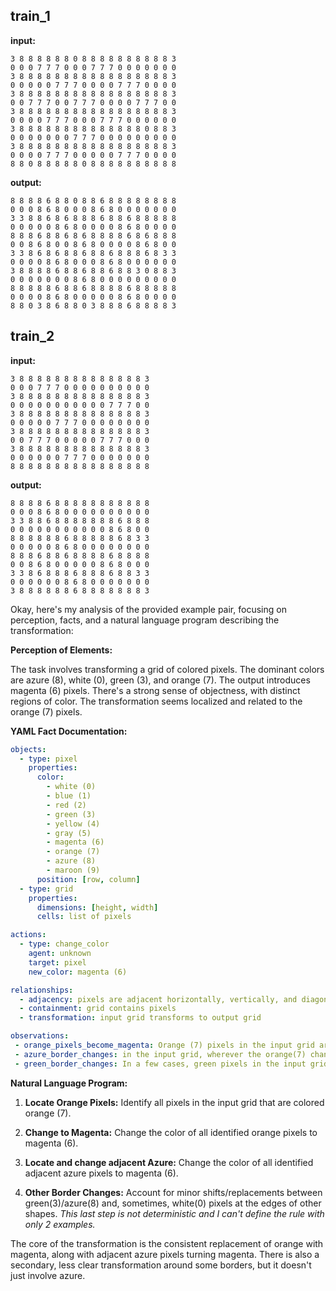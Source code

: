 
## train_1

**input:**
```
3 8 8 8 8 8 8 0 8 8 8 8 8 8 8 8 8 8 3
0 0 0 7 7 7 0 0 0 7 7 7 0 0 0 0 0 0 0
3 8 8 8 8 8 8 8 8 8 8 8 8 8 8 8 8 8 3
0 0 0 0 0 7 7 7 0 0 0 0 7 7 7 0 0 0 0
3 8 8 8 8 8 8 8 8 8 8 8 8 8 8 8 8 8 3
0 0 7 7 7 0 0 7 7 7 0 0 0 0 7 7 7 0 0
3 8 8 8 8 8 8 8 8 8 8 8 8 8 8 8 8 8 3
0 0 0 0 7 7 7 0 0 0 7 7 7 0 0 0 0 0 0
3 8 8 8 8 8 8 8 8 8 8 8 8 8 8 0 8 8 3
0 0 0 0 0 0 0 7 7 7 0 0 0 0 0 0 0 0 0
3 8 8 8 8 8 8 8 8 8 8 8 8 8 8 8 8 8 3
0 0 0 0 7 7 7 0 0 0 0 0 7 7 7 0 0 0 0
8 8 0 8 8 8 8 8 0 8 8 8 8 8 8 8 8 8 8
```


**output:**
```
8 8 8 8 6 8 8 0 8 8 6 8 8 8 8 8 8 8 8
0 0 0 8 6 8 0 0 0 8 6 8 0 0 0 0 0 0 0
3 3 8 8 6 8 6 8 8 8 6 8 8 6 8 8 8 8 8
0 0 0 0 0 8 6 8 0 0 0 0 8 6 8 0 0 0 0
8 8 8 6 8 8 6 8 6 8 8 8 8 6 8 6 8 8 8
0 0 8 6 8 0 0 8 6 8 0 0 0 0 8 6 8 0 0
3 3 8 6 8 6 8 8 6 8 8 6 8 8 8 6 8 3 3
0 0 0 0 8 6 8 0 0 0 8 6 8 0 0 0 0 0 0
3 8 8 8 8 6 8 8 6 8 8 6 8 8 3 0 8 8 3
0 0 0 0 0 0 0 8 6 8 0 0 0 0 0 0 0 0 0
8 8 8 8 8 6 8 8 6 8 8 8 8 6 8 8 8 8 8
0 0 0 0 8 6 8 0 0 0 0 0 8 6 8 0 0 0 0
8 8 0 3 8 6 8 8 0 3 8 8 8 6 8 8 8 8 3
```


## train_2

**input:**
```
3 8 8 8 8 8 8 8 8 8 8 8 8 8 8 3
0 0 0 7 7 7 0 0 0 0 0 0 0 0 0 0
3 8 8 8 8 8 8 8 8 8 8 8 8 8 8 3
0 0 0 0 0 0 0 0 0 0 0 7 7 7 0 0
3 8 8 8 8 8 8 8 8 8 8 8 8 8 8 3
0 0 0 0 0 7 7 7 0 0 0 0 0 0 0 0
3 8 8 8 8 8 8 8 8 8 8 8 8 8 8 3
0 0 7 7 7 0 0 0 0 0 7 7 7 0 0 0
3 8 8 8 8 8 8 8 8 8 8 8 8 8 8 3
0 0 0 0 0 0 7 7 7 0 0 0 0 0 0 0
8 8 8 8 8 8 8 8 8 8 8 8 8 8 8 8
```


**output:**
```
8 8 8 8 6 8 8 8 8 8 8 8 8 8 8 8
0 0 0 8 6 8 0 0 0 0 0 0 0 0 0 0
3 3 8 8 6 8 8 8 8 8 8 8 6 8 8 8
0 0 0 0 0 0 0 0 0 0 0 8 6 8 0 0
8 8 8 8 8 8 6 8 8 8 8 8 6 8 3 3
0 0 0 0 0 8 6 8 0 0 0 0 0 0 0 0
8 8 8 6 8 8 6 8 8 8 8 6 8 8 8 8
0 0 8 6 8 0 0 0 0 0 8 6 8 0 0 0
3 3 8 6 8 8 8 6 8 8 8 6 8 8 3 3
0 0 0 0 0 0 8 6 8 0 0 0 0 0 0 0
3 8 8 8 8 8 8 6 8 8 8 8 8 8 8 3
```

Okay, here's my analysis of the provided example pair, focusing on perception, facts, and a natural language program describing the transformation:

**Perception of Elements:**

The task involves transforming a grid of colored pixels. The dominant colors are azure (8), white (0), green (3), and orange (7). The output introduces magenta (6) pixels. There's a strong sense of objectness, with distinct regions of color. The transformation seems localized and related to the orange (7) pixels.

**YAML Fact Documentation:**


```yaml
objects:
  - type: pixel
    properties:
      color:
        - white (0)
        - blue (1)
        - red (2)
        - green (3)
        - yellow (4)
        - gray (5)
        - magenta (6)
        - orange (7)
        - azure (8)
        - maroon (9)
      position: [row, column]
  - type: grid
    properties:
      dimensions: [height, width]
      cells: list of pixels

actions:
  - type: change_color
    agent: unknown
    target: pixel
    new_color: magenta (6)

relationships:
  - adjacency: pixels are adjacent horizontally, vertically, and diagonally
  - containment: grid contains pixels
  - transformation: input grid transforms to output grid

observations:
 - orange_pixels_become_magenta: Orange (7) pixels in the input grid are consistently replaced by magenta (6) pixels in the output grid.
 - azure_border_changes: in the input grid, wherever the orange(7) changes to magenta(6) and a pixel that used to be azure(8) is touching the changed pixel, it also turns to magenta (6). The azure (8) can be on any side of the changed pixel.
 - green_border_changes: In a few cases, green pixels in the input grid are replaced by azure pixels and/or change places with azure and/or white pixels.
```


**Natural Language Program:**

1.  **Locate Orange Pixels:** Identify all pixels in the input grid that are colored orange (7).

2.  **Change to Magenta:** Change the color of all identified orange pixels to magenta (6).

3.  **Locate and change adjacent Azure:** Change the color of all identified adjacent azure pixels to magenta (6).

4.  **Other Border Changes:** Account for minor shifts/replacements between green(3)/azure(8) and, sometimes, white(0) pixels at the edges of other shapes. *This last step is not deterministic and I can't define the rule with only 2 examples.*

The core of the transformation is the consistent replacement of orange with magenta, along with adjacent azure pixels turning magenta. There is also a secondary, less clear transformation around some borders, but it doesn't just involve azure.

